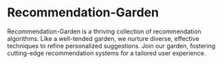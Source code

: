 # Recommendation-Garden
Recommendation-Garden is a thriving collection of recommendation algorithms. Like a well-tended garden, we nurture diverse, effective techniques to refine personalized suggestions. Join our garden, fostering cutting-edge recommendation systems for a tailored user experience.
